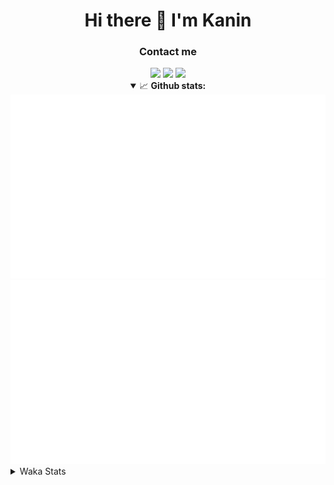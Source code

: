<div align="center">
 <h1>Hi there 👋 I'm Kanin</h1>
 <h3>Contact me</h3>
 <a href="mailto:im@kanin.dev"><img src="https://img.shields.io/badge/gmail-%23D14836.svg?&style=for-the-badge&logo=gmail&logoColor=white"/></a>
 <a href="https://twitter.com/KaninDev"><img src="https://img.shields.io/badge/twitter-%231DA1F2.svg?&style=for-the-badge&logo=twitter&logoColor=white"/></a>
 <a href="https://www.linkedin.com/in/KaninDev"><img src="https://img.shields.io/badge/linkedin-%230077B5.svg?&style=for-the-badge&logo=linkedin&logoColor=white"/></a>
<details open>
  <summary>📈 <b>Github stats:</b></summary>
  <img src="https://github.com/Kanin/Kanin/blob/master/scripts/GitHubStats/generated/overview.svg"/>
  <img src="https://github.com/Kanin/Kanin/blob/master/scripts/GitHubStats/generated/languages.svg"/>
</details>
</div>

<details>
 <summary>Waka Stats</summary>

<!--START_SECTION:waka-->
![Profile Views](http://img.shields.io/badge/Profile%20Views-14-blue)

![Lines of code](https://img.shields.io/badge/From%20Hello%20World%20I%27ve%20Written-31890%20lines%20of%20code-blue)

**🐱 My Github Data** 

> 🏆 241 Contributions in the Year 2021
 > 
> 📦 36.4 kB Used in Github's Storage 
 > 
> 🚫 Not Opted to Hire
 > 
> 📜 11 Public Repositories 
 > 
> 🔑 5 Private Repositories  
 > 
**I'm an Early 🐤** 

```text
🌞 Morning    99 commits     ████░░░░░░░░░░░░░░░░░░░░░   17.97% 
🌆 Daytime    217 commits    █████████░░░░░░░░░░░░░░░░   39.38% 
🌃 Evening    120 commits    █████░░░░░░░░░░░░░░░░░░░░   21.78% 
🌙 Night      115 commits    █████░░░░░░░░░░░░░░░░░░░░   20.87%

```
📅 **I'm Most Productive on Monday** 

```text
Monday       109 commits    █████░░░░░░░░░░░░░░░░░░░░   19.78% 
Tuesday      86 commits     ████░░░░░░░░░░░░░░░░░░░░░   15.61% 
Wednesday    90 commits     ████░░░░░░░░░░░░░░░░░░░░░   16.33% 
Thursday     63 commits     ██░░░░░░░░░░░░░░░░░░░░░░░   11.43% 
Friday       50 commits     ██░░░░░░░░░░░░░░░░░░░░░░░   9.07% 
Saturday     54 commits     ██░░░░░░░░░░░░░░░░░░░░░░░   9.8% 
Sunday       99 commits     ████░░░░░░░░░░░░░░░░░░░░░   17.97%

```


📊 **This Week I Spent My Time On** 

```text
⌚︎ Time Zone: America/New_York

💬 Programming Languages: 
Python                   10 hrs 40 mins      ████████████████████████░   96.77% 
SCSS                     10 mins             ░░░░░░░░░░░░░░░░░░░░░░░░░   1.66% 
Other                    8 mins              ░░░░░░░░░░░░░░░░░░░░░░░░░   1.27% 
virtualenv               2 mins              ░░░░░░░░░░░░░░░░░░░░░░░░░   0.3% 
Git Config               0 secs              ░░░░░░░░░░░░░░░░░░░░░░░░░   0.0%

🔥 Editors: 
PyCharm                  10 hrs 50 mins      ████████████████████████░   98.34% 
IntelliJ                 10 mins             ░░░░░░░░░░░░░░░░░░░░░░░░░   1.66%

🐱‍💻 Projects: 
CGLS                     10 hrs 27 mins      ███████████████████████░░   94.83% 
Naila.py                 23 mins             █░░░░░░░░░░░░░░░░░░░░░░░░   3.5% 
Kanin                    10 mins             ░░░░░░░░░░░░░░░░░░░░░░░░░   1.66%

💻 Operating System: 
Linux                    11 hrs 1 min        █████████████████████████   100.0%

```

**I Mostly Code in Python** 

```text
Python                   21 repos            ███████████████████░░░░░░   77.78% 
JavaScript               3 repos             ██░░░░░░░░░░░░░░░░░░░░░░░   11.11% 
Kotlin                   1 repo              █░░░░░░░░░░░░░░░░░░░░░░░░   3.7% 
HTML                     1 repo              █░░░░░░░░░░░░░░░░░░░░░░░░   3.7% 
Java                     1 repo              █░░░░░░░░░░░░░░░░░░░░░░░░   3.7%

```


**Timeline**

![Chart not found](https://raw.githubusercontent.com/Kanin/Kanin/master/charts/bar_graph.png) 


 Last Updated on 10/07/2021
<!--END_SECTION:waka-->
</details>
